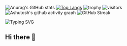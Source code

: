 
![Anurag's GitHub stats](https://github-readme-stats.vercel.app/api?username=anuraghazra&show_icons=true&theme=radical)
[![Top Langs](https://github-readme-stats.vercel.app/api/top-langs/?username=chuhanlin)](https://github.com/anuraghazra/github-readme-stats)
![trophy](https://github-profile-trophy.vercel.app/?username=chuhanlin)
![visitors](https://visitor-badge.glitch.me/badge?page_id=chuhanlin&left_color=green&right_color=red)
![Ashutosh's github activity graph](https://github-readme-activity-graph.vercel.app/graph?username=chuhanlin)
![GitHub Streak](https://streak-stats.demolab.com/?user=chuhanlin)

![Typing SVG](https://readme-typing-svg.demolab.com/?lines=探寻未知+无限可能+人间值得+未来可期)






## Hi there 👋

<!--
chuhanlin/chuhanlin** is a ✨ _special_ ✨ repository because its `README.md` (this file) appears on your GitHub profile.

Here are some ideas to get you started:

- 🔭 I’m currently working on ...
- 🌱 I’m currently learning ...
- 👯 I’m looking to collaborate on ...
- 🤔 I’m looking for help with ...
- 💬 Ask me about ...
- 📫 How to reach me: ...
- 😄 Pronouns: ...
- ⚡ Fun fact: ...
-->
